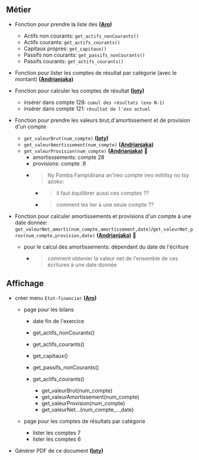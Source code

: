 ##  Métier
*   Fonction pour prendre la liste des **([Aro](#))**
    -   Actifs non courants: `get_actifs_nonCourants()`
    -   Actifs courants: `get_actifs_courants()`
    -   Capitaux propres: `get_capitaux()`
    -   Passifs non courants: `get_passifs_nonCourants()`
    -   Passifs courants: `get_actifs_courants()`

*   Fonction pour lister les comptes de résultat par catégorie (avec le montant) **([Andrianjaka](#))**

*   Fonction pour calculer les comptes de résultat **([Ioty](#))**
    -   insérer dans compte 128: `cumul des résultats (exo N-1)`
    -   insérer dans compte 121: `résultat de l'exo actuel`

*   Fonction pour prendre les valeurs brut,d'amortissement et de provision d'un compte
    -   `get_valeurBrut(num_compte)` **([Ioty](#))**
    -   `get_valeurAmortissement(num_compte)` **([Andrianjaka](#))**
    -   `get_valeurProvision(num_compte)` **([Andrianjaka](#))** 🤣
        -   amortisssements: compte 28
        -   provisions: compte .9
        -   > Ny Fomba Fampidirana an'ireo compte ireo mihitsy no tsy azoko:
            -   > il faut équilibrer aussi ces comptes ??
            -   > comment les lier à une seule compte ??

*   Fonction pour calculer amortissements et provisions d'un compte à une date donnée: `get_valeurNet_amorti(num_compte,amortissement,date)`/`get_valeurNet_prov(num_compte,provision,date)` **([Andrianjaka](#))** 🤣
    -   pour le calcul des amortissements: dépendant du date de l'écriture
        -   > comment obtenier la valeur net de l'ensemble de ces écritures à une date donnée

##  Affichage
*   créer menu `Etat-financier` **([Aro](#))**
    *   page pour les bilans
        -   date fin de l'exercice
        -   get_actifs_nonCourants()
        -   get_actifs_courants()
        -   get_capitaux()
        -   get_passifs_nonCourants()
        -   get_actifs_courants()

            -   get_valeurBrut(num_compte)
            -   get_valeurAmortissement(num_compte)
            -   get_valeurProvision(num_compte)
            -   get_valeurNet...(num_compte,...,date)

    *   page pour les comptes de résultats par catégorie
        -   lister les comptes 7
        -   lister les comptes 6

*   Générer PDF de ce document **([Ioty](#))**